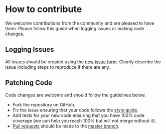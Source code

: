 # How to contribute
We welcome contributions from the community and are pleased to have them.  Please follow this guide when logging issues or making code changes.

## Logging Issues
All issues should be created using the [new issue form](https://github.com/Sighmir/YARP/issues/new).  Clearly describe the issue including steps to reproduce if there are any.

## Patching Code
Code changes are welcome and should follow the guidelines below.

* Fork the repository on GitHub.
* Fix the issue ensuring that your code follows the [style guide](https://github.com/Sighmir/YARP/master/STYLE.md).
* Add tests for your new code ensuring that you have 100% code coverage (we can help you reach 100% but will not merge without it).
* [Pull requests](https://github.com/Sighmir/YARP/pulls/new) should be made to the [master branch](https://github.com/Sighmir/YARP/tree/master).
